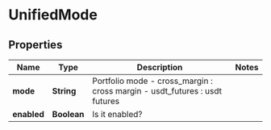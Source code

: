 

# UnifiedMode

## Properties

Name | Type | Description | Notes
------------ | ------------- | ------------- | -------------
**mode** | **String** | Portfolio mode - cross_margin : cross margin - usdt_futures : usdt futures | 
**enabled** | **Boolean** | Is it enabled? | 



